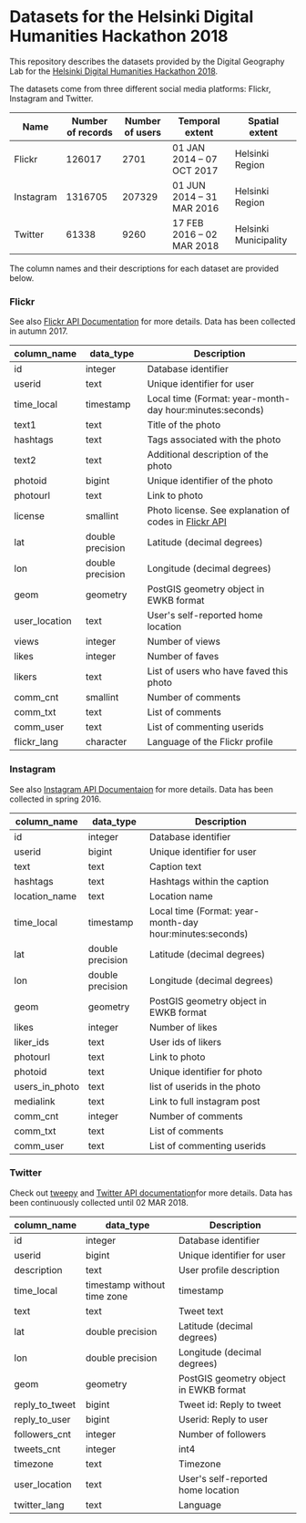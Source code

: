 # Datasets for the Helsinki Digital Humanities Hackathon 2018

This repository describes the datasets provided by the Digital Geography Lab for the [Helsinki Digital Humanities Hackathon 2018](https://www.helsinki.fi/en/helsinki-centre-for-digital-humanities/helsinki-digital-humanities-hackathon-2018-dhh18).

The datasets come from three different social media platforms: Flickr, Instagram and Twitter. 

|Name |Number of records  |Number of users|Temporal extent |Spatial extent|
|-----------|------------------|-------------|--------------|--------------|
|Flickr            |126017        |2701     |01 JAN 2014 – 07 OCT 2017 |Helsinki Region |
|Instagram|1316705    |207329|01 JUN 2014 – 31 MAR 2016 | Helsinki Region|
|Twitter        |61338            |9260    |17 FEB 2016  – 02 MAR 2018|Helsinki Municipality |




The column names and their descriptions for each dataset are provided below.

### Flickr

See also [Flickr API Documentation](https://www.flickr.com/services/api/) for more details. Data has been collected in autumn 2017.


| column_name       | data_type        | Description                                                                                                                |
|-------------------|------------------|----------------------------------------------------------------------------------------------------------------------------|
| id                | integer          | Database identifier                                                                                                        |
| userid            | text             | Unique identifier for user                                                                                                 |
| time_local        | timestamp        | Local time (Format: year-month-day hour:minutes:seconds)                                                                   |
| text1             | text             | Title of the photo                                                                                                         |
| hashtags          | text             | Tags associated with the photo                                                                                             |
| text2             | text             | Additional description of the photo                                                                                        |
| photoid           | bigint           | Unique identifier of the photo                                                                                             |
| photourl          | text             | Link to photo                                                                                                              |
| license           | smallint         | Photo license. See explanation of codes in [Flickr API](https://www.flickr.com/services/api/flickr.photos.licenses.getInfo.html) |
| lat               | double precision | Latitude (decimal degrees)                                                                                                 |
| lon               | double precision | Longitude (decimal degrees)                                                                                                |
| geom              | geometry         | PostGIS geometry object in EWKB format                                                                                     |
| user_location     | text             | User's self-reported home location                                                                                         |
| views             | integer          | Number of views                                                                                                            |
| likes             | integer          | Number of faves                                                                                                            |
| likers            | text             | List of users who have faved this photo                                                                                    |
| comm_cnt          | smallint         | Number of comments                                                                                                         |
| comm_txt          | text             | List of comments                                                                                                           |
| comm_user         | text             | List of commenting userids                                                                                                 |
| flickr_lang       | character        | Language of the Flickr profile                                                                                             |

### Instagram

See also [Instagram API Documentaion](https://www.instagram.com/developer/endpoints/) for more details. Data has been collected in spring 2016.

| column_name    | data_type        | Description                                              |
|----------------|------------------|----------------------------------------------------------|
| id             | integer          | Database identifier                                      |
| userid         | bigint           | Unique identifier for user                               |
| text           | text             | Caption text                                             |
| hashtags       | text             | Hashtags within the caption                              |
| location_name  | text             | Location name                                            |
| time_local     | timestamp        | Local time (Format: year-month-day hour:minutes:seconds) |
| lat            | double precision | Latitude (decimal degrees)                               |
| lon            | double precision | Longitude (decimal degrees)                              |
| geom           | geometry         | PostGIS geometry object in EWKB format                   |
| likes          | integer          | Number of likes                                          |
| liker_ids      | text             | User ids of likers                                       |
| photourl       | text             | Link to photo                                            |
| photoid        | text             | Unique identifier for photo                              |
| users_in_photo | text             | list of userids in the photo                             |
| medialink      | text             | Link to full instagram post                              |
| comm_cnt       | integer          | Number of comments                                       |
| comm_txt       | text             | List of comments                                         |
| comm_user      | text             | List of commenting userids                               |


### Twitter 

Check out [tweepy](http://tweepy.readthedocs.io/en/v3.5.0/) and [Twitter API documentation](https://developer.twitter.com/en/docs/api-reference-index)for more details. Data has been continuously collected until 02 MAR 2018. 

| column_name    | data_type                   | Description                            |
|----------------|-----------------------------|----------------------------------------|
| id             | integer                     | Database identifier                    |
| userid         | bigint                      | Unique identifier for user             |
| description    | text                        | User profile description               |
| time_local     | timestamp without time zone | timestamp                              |
| text           | text                        | Tweet text                             |
| lat            | double precision            | Latitude (decimal degrees)             |
| lon            | double precision            | Longitude (decimal degrees)            |
| geom           | geometry                    | PostGIS geometry object in EWKB format |
| reply_to_tweet | bigint                      | Tweet id: Reply to tweet               |
| reply_to_user  | bigint                      | Userid: Reply to user                  |
| followers_cnt  | integer                     | Number of followers                    |
| tweets_cnt     | integer                     | int4                                   |
| timezone       | text                        | Timezone                               |
| user_location  | text                        | User's self-reported home location     |
| twitter_lang   | text                        | Language                               |

